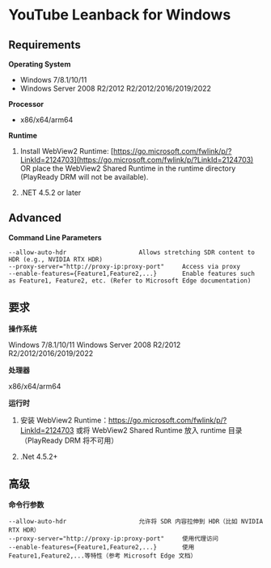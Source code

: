 # YouTube Leanback for Windows

## Requirements

**Operating System**
- Windows 7/8.1/10/11
- Windows Server 2008 R2/2012 R2/2012/2016/2019/2022

**Processor**
- x86/x64/arm64

**Runtime**
1. Install WebView2 Runtime: [https://go.microsoft.com/fwlink/p/?LinkId=2124703](https://go.microsoft.com/fwlink/p/?LinkId=2124703)  
   OR place the WebView2 Shared Runtime in the runtime directory (PlayReady DRM will not be available).

2. .NET 4.5.2 or later

## Advanced

**Command Line Parameters**

```
--allow-auto-hdr					Allows stretching SDR content to HDR (e.g., NVIDIA RTX HDR)
--proxy-server="http://proxy-ip:proxy-port"		Access via proxy
--enable-features={Feature1,Feature2,...}		Enable features such as Feature1, Feature2, etc. (Refer to Microsoft Edge documentation)
```

## 要求

**操作系统**

Windows 7/8.1/10/11
Windows Server 2008 R2/2012 R2/2012/2016/2019/2022

**处理器**

x86/x64/arm64

**运行时**

1. 安装 WebView2 Runtime：https://go.microsoft.com/fwlink/p/?LinkId=2124703
	或将 WebView2 Shared Runtime 放入 runtime 目录（PlayReady DRM 将不可用）

2. .Net 4.5.2+

## 高级

**命令行参数**

```
--allow-auto-hdr					允许将 SDR 内容拉伸到 HDR（比如 NVIDIA RTX HDR）
--proxy-server="http://proxy-ip:proxy-port"		使用代理访问
--enable-features={Feature1,Feature2,...}		使用Feature1,Feature2,...等特性（参考 Microsoft Edge 文档）
```
